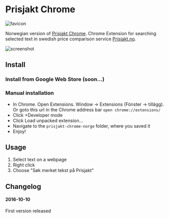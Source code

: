 # Prisjakt Chrome

![favicon](https://cloud.githubusercontent.com/assets/307676/13906485/66a6568a-eed7-11e5-92b6-7f5aa41f8229.png)

Norwegian version of [Prisjakt Chrome](https://github.com/urre/prisjakt-chrome). Chrome Extension for searching selected text in swedish price comparison service [Prisjakt.no](http://prisjakt.no).

![screenshot](https://cloud.githubusercontent.com/assets/307676/14459670/8d419694-00b9-11e6-8361-75a63fd9299b.png)

## Install

### Install from Google Web Store (soon...)

### Manual installation

+ In Chrome. Open Extensions. Window -> Extensions (Fönster -> tillägg). Or goto this url in the Chrome address bar ``open chrome://extensions/``
+ Click +Developer mode
+ Click Load unpacked extension… 
+ Navigate to the ``prisjakt-chrome-norge`` folder, where you saved it
+ Enjoy!

## Usage

1. Select text on a webpage
2. Right click
3. Choose "Søk merket tekst på Prisjakt"

## Changelog

#### 2016-10-10
First version released